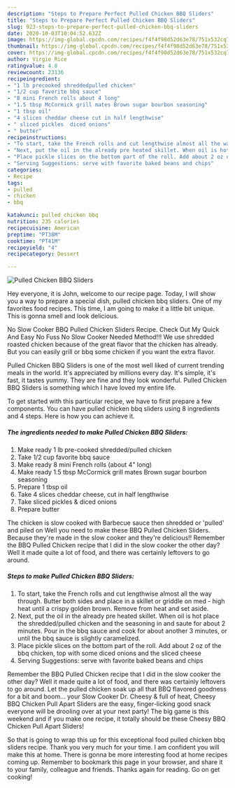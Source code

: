```yaml
---
description: "Steps to Prepare Perfect Pulled Chicken BBQ Sliders"
title: "Steps to Prepare Perfect Pulled Chicken BBQ Sliders"
slug: 923-steps-to-prepare-perfect-pulled-chicken-bbq-sliders
date: 2020-10-03T10:04:52.632Z
image: https://img-global.cpcdn.com/recipes/f4f4f98d52d63e78/751x532cq70/pulled-chicken-bbq-sliders-recipe-main-photo.jpg
thumbnail: https://img-global.cpcdn.com/recipes/f4f4f98d52d63e78/751x532cq70/pulled-chicken-bbq-sliders-recipe-main-photo.jpg
cover: https://img-global.cpcdn.com/recipes/f4f4f98d52d63e78/751x532cq70/pulled-chicken-bbq-sliders-recipe-main-photo.jpg
author: Virgie Rice
ratingvalue: 4.8
reviewcount: 23136
recipeingredient:
- "1 lb precooked shreddedpulled chicken"
- "1/2 cup favorite bbq sauce"
- "8 mini French rolls about 4 long"
- "1.5 tbsp McCormick grill mates Brown sugar bourbon seasoning"
- "1 tbsp oil"
- "4 slices cheddar cheese cut in half lengthwise"
- " sliced pickles  diced onions"
- " butter"
recipeinstructions:
- "To start, take the French rolls and cut lengthwise almost all the way through. Butter both sides and place in a skillet or griddle on med - high heat until a crispy golden brown. Remove from heat and set aside."
- "Next, put the oil in the already pre heated skillet. When oil is hot place the shredded/pulled chicken and the seasoning in and saute for about 2 minutes. Pour in the bbq sauce and cook for about another 3 minutes, or until the bbq sauce is slightly caramelized."
- "Place pickle slices on the bottom part of the roll. Add about 2 oz of the bbq chicken, top with some diced onions and the sliced cheese"
- "Serving Suggestions: serve with favorite baked beans and chips"
categories:
- Recipe
tags:
- pulled
- chicken
- bbq

katakunci: pulled chicken bbq 
nutrition: 235 calories
recipecuisine: American
preptime: "PT38M"
cooktime: "PT41M"
recipeyield: "4"
recipecategory: Dessert

---
```



![Pulled Chicken BBQ Sliders](https://img-global.cpcdn.com/recipes/f4f4f98d52d63e78/751x532cq70/pulled-chicken-bbq-sliders-recipe-main-photo.jpg)

Hey everyone, it is John, welcome to our recipe page. Today, I will show you a way to prepare a special dish, pulled chicken bbq sliders. One of my favorites food recipes. This time, I am going to make it a little bit unique. This is gonna smell and look delicious.

No Slow Cooker BBQ Pulled Chicken Sliders Recipe. Check Out My Quick And Easy No Fuss No Slow Cooker Needed Method!!! We use shredded roasted chicken because of the great flavor that the chicken has already. But you can easily grill or bbq some chicken if you want the extra flavor.

Pulled Chicken BBQ Sliders is one of the most well liked of current trending meals in the world. It's appreciated by millions every day. It's simple, it's fast, it tastes yummy. They are fine and they look wonderful. Pulled Chicken BBQ Sliders is something which I have loved my entire life.


To get started with this particular recipe, we have to first prepare a few components. You can have pulled chicken bbq sliders using 8 ingredients and 4 steps. Here is how you can achieve it.

<!--inarticleads1-->

##### The ingredients needed to make Pulled Chicken BBQ Sliders:

1. Make ready 1 lb pre-cooked shredded/pulled chicken
1. Take 1/2 cup favorite bbq sauce
1. Make ready 8 mini French rolls (about 4&#34; long)
1. Make ready 1.5 tbsp McCormick grill mates Brown sugar bourbon seasoning
1. Prepare 1 tbsp oil
1. Take 4 slices cheddar cheese, cut in half lengthwise
1. Take  sliced pickles &amp; diced onions
1. Prepare  butter


The chicken is slow cooked with Barbecue sauce then shredded or &#39;pulled&#39; and piled on Well you need to make these BBQ Pulled Chicken Sliders. Because they&#39;re made in the slow cooker and they&#39;re delicious!! Remember the BBQ Pulled Chicken recipe that I did in the slow cooker the other day? Well it made quite a lot of food, and there was certainly leftovers to go around. 

<!--inarticleads2-->

##### Steps to make Pulled Chicken BBQ Sliders:

1. To start, take the French rolls and cut lengthwise almost all the way through. Butter both sides and place in a skillet or griddle on med - high heat until a crispy golden brown. Remove from heat and set aside.
1. Next, put the oil in the already pre heated skillet. When oil is hot place the shredded/pulled chicken and the seasoning in and saute for about 2 minutes. Pour in the bbq sauce and cook for about another 3 minutes, or until the bbq sauce is slightly caramelized.
1. Place pickle slices on the bottom part of the roll. Add about 2 oz of the bbq chicken, top with some diced onions and the sliced cheese
1. Serving Suggestions: serve with favorite baked beans and chips


Remember the BBQ Pulled Chicken recipe that I did in the slow cooker the other day? Well it made quite a lot of food, and there was certainly leftovers to go around. Let the pulled chicken soak up all that BBQ flavored goodness for a bit and boom… your Slow Cooker Dr. Cheesy &amp; full of heat, Cheesy BBQ Chicken Pull Apart Sliders are the easy, finger-licking good snack everyone will be drooling over at your next party! The big game is this weekend and if you make one recipe, it totally should be these Cheesy BBQ Chicken Pull Apart Sliders! 

So that is going to wrap this up for this exceptional food pulled chicken bbq sliders recipe. Thank you very much for your time. I am confident you will make this at home. There is gonna be more interesting food at home recipes coming up. Remember to bookmark this page in your browser, and share it to your family, colleague and friends. Thanks again for reading. Go on get cooking!
